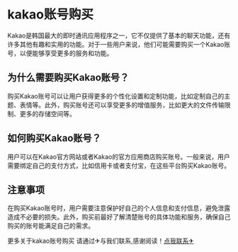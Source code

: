 # kakao账号购买

Kakao是韩国最大的即时通讯应用程序之一，它不仅提供了基本的聊天功能，还有许多其他有趣和实用的功能。对于一些用户来说，他们可能需要购买一个Kakao账号，以便能够享受更多的服务和功能。

## 为什么需要购买Kakao账号？

购买Kakao账号可以让用户获得更多的个性化设置和定制功能，比如定制自己的主题、表情等。此外，购买账号还可以享受更多的增值服务，比如更大的文件传输限制、更多的存储空间等。

## 如何购买Kakao账号？

用户可以在Kakao官方网站或者Kakao的官方应用商店购买账号。一般来说，用户需要绑定自己的支付方式，比如信用卡或者支付宝，在这些平台购买Kakao账号。

## 注意事项

在购买Kakao账号时，用户需要注意保护好自己的个人信息和支付信息，避免泄露造成不必要的损失。此外，购买前最好了解清楚账号的具体功能和服务，确保自己购买的账号能满足自己的需求。

更多关于kakao账号购买 请通过✈与我们联系,感谢阅读！[点我联系✈](https://img.G208.com)